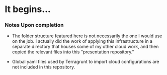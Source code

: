 # It begins...

### Notes Upon completion

- The folder structure featured here is not necessarily the one I would use on the job. I actually did the work of applying this infrastructure in a separate directory that houses some of my other cloud work, and then copied the relevant files into this "presentation repository."

- Global yaml files used by Terragrunt to import cloud configurations are not included in this repository.

